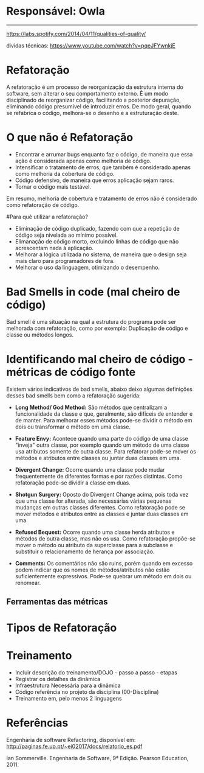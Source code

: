 # **Responsável: Owla**

***

https://labs.spotify.com/2014/04/11/qualities-of-quality/

dividas técnicas:
https://www.youtube.com/watch?v=pqeJFYwnkjE

# Refatoração

A refatoração é um processo de reorganização da estrutura interna do software, sem alterar o seu comportamento externo. É um modo disciplinado de reorganizar código, facilitando a posterior depuração, eliminando código presumível de introduzir erros. De modo geral, quando se refabrica o código, melhora-se o desenho e a estruturação deste.

# O que não é Refatoração

- Encontrar e arrumar bugs enquanto faz o código, de maneira que essa ação é considerada apenas como melhoria de código.
- Intensificar o tratamento de erros, que também é considerado apenas como melhoria da cobertura de código.
- Código defensivo, de maneira que erros aplicação sejam raros.
- Tornar o código mais testável.

Em resumo, melhoria de cobertura e tratamento de erros não é considerado como refatoração de código.

#Para quê utilizar a refatoração?

- Eliminação de código duplicado, fazendo com que a repetição de código seja nivelada ao mínimo possível.
- Elimanação de código morto, excluindo linhas de código que não acrescentam nada à aplicação.
- Melhorar a lógica utilizada no sistema, de maneira que o design seja mais claro para programadores de fora.
- Melhorar o uso da linguagem, otimizando o desempenho.

# Bad Smells in code (mal cheiro de código)

Bad smell é uma situação na qual a estrutura do programa pode ser melhorada com refatoração, como por exemplo: Duplicação de código e classe ou métodos longos.

# Identificando mal cheiro de código - métricas de código fonte

Existem vários indicativos de bad smells, abaixo deixo algumas definições desses bad smells bem como a refatoração sugerida:

* **Long Method/ God Method:** São métodos que centralizam a funcionalidade da classe e que, geralmente, são difíceis de entender e de manter.
Para melhorar esses métodos pode-se dividir o método em dois ou transformar o método em uma classe.

* **Feature Envy:** Acontece quando uma parte do código de uma classe "inveja" outra classe, por exemplo quando um método de uma classe usa atributos somente de outra classe.
Para refatorar pode-se mover os métodos e atributos entre classes ou juntar duas classes em uma.

* **Divergent Change:** Ocorre quando uma classe pode mudar frequentemente de diferentes formas e por razões distintas.
Como refatoração pode-se dividir a classe em duas.

* **Shotgun Surgery:** Oposto do Divergent Change acima, pois toda vez que uma classe for alterada, são necessárias várias pequenas mudanças em outras classes diferentes.
Como refatoração pode se mover métodos e atributos entre as classes e juntar duas classes em uma.

* **Refused Bequest:** Ocorre quando uma classe herda atributos e métodos de outra classe, mas não os usa.
Como refatoração propõe-se mover o método ou atributo da superclasse para a subclasse e substituir o relacionamento de herança por associação.

* **Comments:** Os comentários não são ruins, porém quando em excesso podem indicar que os nomes de métodos/atributos não estão suficientemente expressivos.
Pode-se quebrar um método em dois ou renomear.
## Ferramentas das métricas

# Tipos de Refatoração

# Treinamento

- Incluir descrição do treinamento/DOJO - passo a passo - etapas
- Registrar os detalhes da dinâmica
- Infraestrutura Necessária para a dinâmica
- Código referência no projeto da disciplina (00-Disciplina)
- Treinamento em, pelo menos 2 linguagens

# Referências

Engenharia de software Refactoring, disponível em: http://paginas.fe.up.pt/~ei02017/docs/relatorio_es.pdf

Ian Sommerville. Engenharia de Software, 9ª Edição. Pearson Education, 2011.